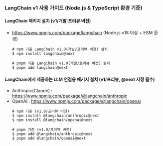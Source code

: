 ### LangChain v1 사용 가이드 (Node.js & TypeScript 환경 기준)

#### LangChain 패키지 설치 (v1/개발·프리뷰 버전)
- https://www.npmjs.com/package/langchain (Node.js v18 이상 + ESM 환경)
    ```shell
    # npm 기준 LangChain v1.0(개발/프리뷰 버전) 설치
    $ npm install langchain@next
    
    # pnpm 기준 LangChain v1.0(개발/프리뷰 버전) 설치
    $ pnpm add langchain@next
    ```

#### LangChain에서 제공하는 LLM 연결용 패키지 설치 (v1/프리뷰, @next 지정 필수)
- Anthropic(Claude) : https://www.npmjs.com/package/@langchain/anthropic
- OpenAI : https://www.npmjs.com/package/@langchain/openai
    ```shell
    # npm 기준 (v1.0/프리뷰 버전)
    $ npm install @langchain/anthropic@next 
    $ npm install @langchain/openai@next
  
    # pnpm 기준 (v1.0/프리뷰 버전)
    $ pnpm add @langchain/anthropic@next
    $ pnpm add @langchain/openai@next
    ```